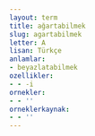 ```yaml
---
layout: term
title: ağartabilmek
slug: agartabilmek
letter: A
lisan: Türkçe
anlamlar:
- beyazlatabilmek
ozellikler:
- - -i
ornekler:
- - ''
orneklerkaynak:
- - ''
---
```

